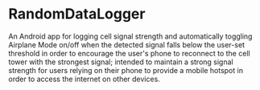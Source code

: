 # RandomDataLogger
An Android app for logging cell signal strength and automatically toggling Airplane Mode on/off when the detected signal falls below the user-set 
threshold in order to encourage the user's phone to reconnect to the cell tower with the strongest signal; intended to maintain a strong signal strength 
for users relying on their phone to provide a mobile hotspot in order to access the internet on other devices.
